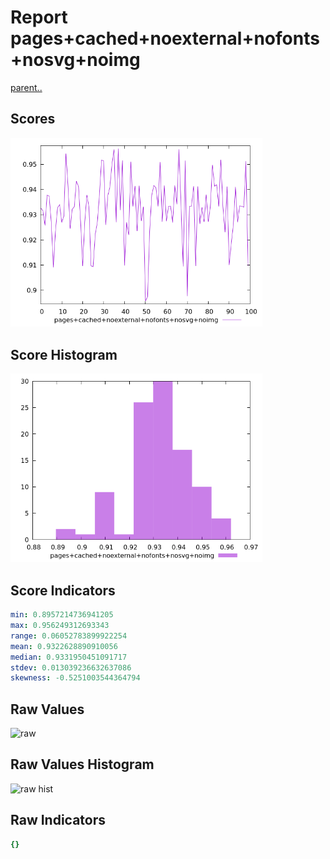 # Report pages+cached+noexternal+nofonts+nosvg+noimg

[parent..](./..)  


## Scores

![score](./score.png)  

## Score Histogram

![hist](./hist.png)  

## Score Indicators

```yaml
min: 0.8957214736941205
max: 0.956249312693343
range: 0.06052783899922254
mean: 0.9322628890910056
median: 0.9331950451091717
stdev: 0.013039236632637086
skewness: -0.5251003544364794

```

## Raw Values

![raw](./raw.png)  

## Raw Values Histogram

![raw hist](./raw_hist.png)  

## Raw Indicators

```yaml
{}

```

<style>
  img {
    max-width: 80%;
  }
</style>
      
